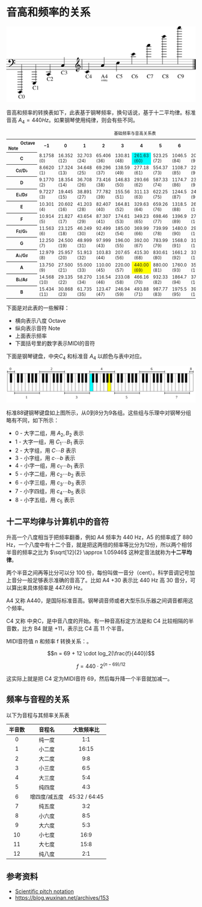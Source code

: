 # 音高和频率的关系

[annotation]: <id> (be12c2ee-d47c-4098-9782-ca76da3035e4)
[annotation]: <status> (public)
[annotation]: <create_time> (2019-04-24 18:56:37)
[annotation]: <category> (音乐的迷思)
[annotation]: <comments> (true)


![](images/pitch&#32;notation.svg)

音高和频率的转换表如下，此表基于钢琴频率，换句话说，基于十二平均律。标准音高 $A_4 = 440Hz$。如果钢琴使用纯律，则会有些不同。


<table style="max-width: 800px; font-size: 0.7rem;">
    <caption>
        基础频率与音高关系表
    </caption>
    <tbody>
        <tr>
            <th>
                <div style="margin-left:2rem;text-align:right;">Octave</div>
                <div style="margin-right:2rem;text-align:left;">Note</div>
            </th>
            <th>−1</th>
            <th>0</th>
            <th>1</th>
            <th>2</th>
            <th>3</th>
            <th>4</th>
            <th>5</th>
            <th>6</th>
            <th>7</th>
            <th>8</th>
            <th>9</th>
            <th>10
            </th>
        </tr>
        <tr>
            <th>C
            </th>
            <td>8.1758 (0)</td>
            <td>16.352 (12)</td>
            <td>32.703 (24)</td>
            <td>65.406 (36)</td>
            <td>130.81 (48)</td>
            <td style="background-color:#0ff">261.63 (60)</td>
            <td>523.25 (72)</td>
            <td>1046.5 (84)</td>
            <td>2093.0 (96)</td>
            <td>4186.0 (108)</td>
            <td>8372.0 (120)</td>
            <td>16744 ()<i></i>
            </td>
        </tr>
        <tr>
            <th>C<span class="music-symbol" style="font-family: Arial Unicode MS, Lucida Sans Unicode;"><span
                        class="music-sharp">♯</span></span>/D<span class="music-symbol"
                    style="font-family: Arial Unicode MS, Lucida Sans Unicode;"><span class="music-flat">♭</span></span>
            </th>
            <td>8.6620 (1)</td>
            <td>17.324 (13)</td>
            <td>34.648 (25)</td>
            <td>69.296 (37)</td>
            <td>138.59 (49)</td>
            <td>277.18 (61)</td>
            <td>554.37 (73)</td>
            <td>1108.7 (85)</td>
            <td>2217.5 (97)</td>
            <td>4434.9 (109)</td>
            <td>8869.8 (121)</td>
            <td>17740 ()<i></i>
            </td>
        </tr>
        <tr>
            <th>D
            </th>
            <td>9.1770 (2)</td>
            <td>18.354 (14)</td>
            <td>36.708 (26)</td>
            <td>73.416 (38)</td>
            <td>146.83 (50)</td>
            <td>293.66 (62)</td>
            <td>587.33 (74)</td>
            <td>1174.7 (86)</td>
            <td>2349.3 (98)</td>
            <td>4698.6 (110)</td>
            <td>9397.3 (122)</td>
            <td>18795 ()<i></i>
            </td>
        </tr>
        <tr>
            <th>E<span class="music-symbol" style="font-family: Arial Unicode MS, Lucida Sans Unicode;"><span
                        class="music-flat">♭</span></span>/D<span class="music-symbol"
                    style="font-family: Arial Unicode MS, Lucida Sans Unicode;"><span
                        class="music-sharp">♯</span></span>
            </th>
            <td>9.7227 (3)</td>
            <td>19.445 (15)</td>
            <td>38.891 (27)</td>
            <td>77.782 (39)</td>
            <td>155.56 (51)</td>
            <td>311.13 (63)</td>
            <td>622.25 (75)</td>
            <td>1244.5 (87)</td>
            <td>2489.0 (99)</td>
            <td>4978.0 (111)</td>
            <td>9956.1 (123)</td>
            <td>19912 ()<i></i>
            </td>
        </tr>
        <tr>
            <th>E
            </th>
            <td>10.301 (4)</td>
            <td>20.602 (16)</td>
            <td>41.203 (28)</td>
            <td>82.407 (40)</td>
            <td>164.81 (52)</td>
            <td>329.63 (64)</td>
            <td>659.26 (76)</td>
            <td>1318.5 (88)</td>
            <td>2637.0 (100)</td>
            <td>5274.0 (112)</td>
            <td>10548 (124)</td>
            <td>21096 ()<i></i>
            </td>
        </tr>
        <tr>
            <th>F
            </th>
            <td>10.914 (5)</td>
            <td>21.827 (17)</td>
            <td>43.654 (29)</td>
            <td>87.307 (41)</td>
            <td>174.61 (53)</td>
            <td>349.23 (65)</td>
            <td>698.46 (77)</td>
            <td>1396.9 (89)</td>
            <td>2793.8 (101)</td>
            <td>5587.7 (113)</td>
            <td>11175 (125)</td>
            <td>22351 ()<i></i>
            </td>
        </tr>
        <tr>
            <th>F<span class="music-symbol" style="font-family: Arial Unicode MS, Lucida Sans Unicode;"><span
                        class="music-sharp">♯</span></span>/G<span class="music-symbol"
                    style="font-family: Arial Unicode MS, Lucida Sans Unicode;"><span class="music-flat">♭</span></span>
            </th>
            <td>11.563 (6)</td>
            <td>23.125 (18)</td>
            <td>46.249 (30)</td>
            <td>92.499 (42)</td>
            <td>185.00 (54)</td>
            <td>369.99 (66)</td>
            <td>739.99 (78)</td>
            <td>1480.0 (90)</td>
            <td>2960.0 (102)</td>
            <td>5919.9 (114)</td>
            <td>11840 (126)</td>
            <td>23680 ()<i></i>
            </td>
        </tr>
        <tr>
            <th>G
            </th>
            <td>12.250 (7)</td>
            <td>24.500 (19)</td>
            <td>48.999 (31)</td>
            <td>97.999 (43)</td>
            <td>196.00 (55)</td>
            <td>392.00 (67)</td>
            <td>783.99 (79)</td>
            <td>1568.0 (91)</td>
            <td>3136.0 (103)</td>
            <td>6271.9 (115)</td>
            <td>12544 (127)</td>
            <td>25088 ()<i></i>
            </td>
        </tr>
        <tr>
            <th>A<span class="music-symbol" style="font-family: Arial Unicode MS, Lucida Sans Unicode;"><span
                        class="music-flat">♭</span></span>/G<span class="music-symbol"
                    style="font-family: Arial Unicode MS, Lucida Sans Unicode;"><span
                        class="music-sharp">♯</span></span>
            </th>
            <td>12.979 (8)</td>
            <td>25.957 (20)</td>
            <td>51.913 (32)</td>
            <td>103.83 (44)</td>
            <td>207.65 (56)</td>
            <td>415.30 (68)</td>
            <td>830.61 (80)</td>
            <td>1661.2 (92)</td>
            <td>3322.4 (104)</td>
            <td>6644.9 (116)
            </td>
            <td>13290 ()</td>
            <td>26580 ()<i></i>
            </td>
        </tr>
        <tr>
            <th>A
            </th>
            <td>13.750 (9)</td>
            <td>27.500 (21)</td>
            <td>55.000 (33)</td>
            <td>110.00 (45)</td>
            <td>220.00 (57)</td>
            <td style="background-color:#ff0">440.00 (69)</td>
            <td>880.00 (81)</td>
            <td>1760.0 (93)</td>
            <td>3520.0 (105)</td>
            <td>7040.0 (117)</td>
            <td>14080 ()</td>
            <td>28160 ()<i></i>
            </td>
        </tr>
        <tr>
            <th>B<span class="music-symbol" style="font-family: Arial Unicode MS, Lucida Sans Unicode;"><span
                        class="music-flat">♭</span></span>/A<span class="music-symbol"
                    style="font-family: Arial Unicode MS, Lucida Sans Unicode;"><span
                        class="music-sharp">♯</span></span>
            </th>
            <td>14.568 (10)</td>
            <td>29.135 (22)</td>
            <td>58.270 (34)</td>
            <td>116.54 (46)</td>
            <td>233.08 (58)</td>
            <td>466.16 (70)</td>
            <td>932.33 (82)</td>
            <td>1864.7 (94)</td>
            <td>3729.3 (106)</td>
            <td>7458.6 (118)
            </td>
            <td>14917 ()</td>
            <td>29834 ()<i></i>
            </td>
        </tr>
        <tr>
            <th>B
            </th>
            <td>15.434 (11)</td>
            <td>30.868 (23)</td>
            <td>61.735 (35)</td>
            <td>123.47 (47)</td>
            <td>246.94 (59)</td>
            <td>493.88 (71)</td>
            <td>987.77 (83)</td>
            <td>1975.5 (95)</td>
            <td>3951.1 (107)</td>
            <td>7902.1 (119)
            </td>
            <td>15804 ()</td>
            <td>31609 ()<i></i>
            </td>
        </tr>
    </tbody>
</table>


下面是对此表的一些解释：

- 横向表示八度 Octave
- 纵向表示音符 Note
- 上面表示频率
- 下面括号里的数字表示MIDI的音符

下面是钢琴键盘，中央$C_4$ 和标准音 $A_4$ 以颜色与表中对应。

![](images/Piano_Frequencies.svg)

标准88键钢琴键盘如上图所示，从0到8分为9各组。这些组与乐理中对钢琴分组略有不同，如下所示：

- 0 - 大字二组，用 $A_2, B_2$ 表示
- 1 - 大字一组，用 $C_1 \cdots B_1$ 表示
- 2 - 大字组，用 $C \cdots B$ 表示
- 3 - 小字组，用 $c \cdots b$ 表示
- 4 - 小字一组，用 $c_1 \cdots b_1$ 表示
- 5 - 小字二组，用 $c_2 \cdots b_2$ 表示
- 6 - 小字三组，用 $c_3 \cdots b_3$ 表示
- 7 - 小字四组，用 $c_4 \cdots b_5$ 表示
- 8 - 小字五组，用 $c_5$ 表示

## 十二平均律与计算机中的音符

升高一个八度相当于把频率翻番，例如 A4 频率为 440 Hz，A5 的频率成了 880 Hz，一个八度中有十二个音，就是把这两倍的频率等比分为12份，所以两个相邻半音的频率之比为 $\sqrt[12]{2} \approx 1.05946$ 这种定音法就称为**十二平均律**。


两个半音之间再等比分可以分 100 份，每份叫做一音分（cent）。科学音调记号加上音分一般足够表示准确的音高了。比如 A4 +30 表示比 440 Hz 高 30 音分，可以算出来具体频率是 447.69 Hz。

A4 又称 A440，是国际标准音高。钢琴调音师或者大型乐队乐器之间调音都用这个频率。

C4 又称 中央C，是中音八度的开始。有一种音高标定方法是和 C4 比较相隔的半音数，比方 B4 就是 +11，表示比 C4 高 11 个半音。

MIDI音符值 n 和频率 f 转换关系：。

$$n = 69 + 12 \cdot log_2(\frac{f}{440})$$

$$f=440\cdot 2^{(n-69)/12}$$

这实际上就是把 C4 定为MIDI音符 69，然后每升降一个半音就加减一。


## 频率与音程的关系

以下为音程与其频率关系表

| 半音数 | 音程名 | 大致频率比 | 
| :-: | :-: |  :-: |
| 0 | 纯一度 | 1:1 |
| 1 | 小二度 | 16:15 |
| 2 | 大二度 | 9:8 |
| 3 | 小三度 | 6:5 |
| 4 | 大三度 | 5:4 |
| 5 | 纯四度 | 4:3 |
| 6 | 增四度/减五度  | 45:32 / 64:45 |
| 7 | 纯五度 | 3:2 |
| 8 | 小六度 | 8:5 |
| 9 | 大六度 | 5:3 |
| 10 | 小七度 | 16:9 |
| 11 | 大七度 | 15:8 |
| 12 | 纯八度 | 2:1 |


## 参考资料

- [Scientific pitch notation](https://en.wikipedia.org/wiki/Scientific_pitch_notation)
- <https://blog.wuxinan.net/archives/153>
